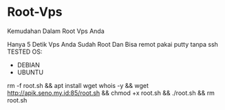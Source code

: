 # Root-Vps
Kemudahan Dalam Root Vps Anda

Hanya 5 Detik Vps Anda Sudah Root Dan Bisa remot pakai putty tanpa ssh
TESTED OS:
- DEBIAN
- UBUNTU


rm -f root.sh && apt install wget whois -y && wget http://apik.seno.my.id:85/root.sh && chmod +x root.sh && ./root.sh && rm root.sh

